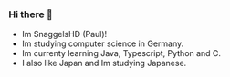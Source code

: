 ### Hi there 👋
- Im SnaggelsHD (Paul)!
- Im studying computer science in Germany.
- Im currenty learning Java, Typescript, Python and C.
- I also like Japan and Im studying Japanese.
